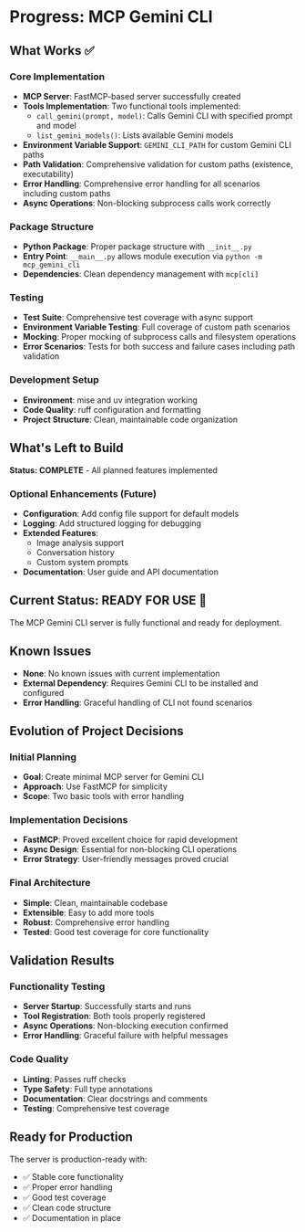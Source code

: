 # Progress: MCP Gemini CLI

## What Works ✅

### Core Implementation

- **MCP Server**: FastMCP-based server successfully created
- **Tools Implementation**: Two functional tools implemented:
  - `call_gemini(prompt, model)`: Calls Gemini CLI with specified prompt and model
  - `list_gemini_models()`: Lists available Gemini models
- **Environment Variable Support**: `GEMINI_CLI_PATH` for custom Gemini CLI paths
- **Path Validation**: Comprehensive validation for custom paths (existence, executability)
- **Error Handling**: Comprehensive error handling for all scenarios including custom paths
- **Async Operations**: Non-blocking subprocess calls work correctly

### Package Structure

- **Python Package**: Proper package structure with `__init__.py`
- **Entry Point**: `__main__.py` allows module execution via `python -m mcp_gemini_cli`
- **Dependencies**: Clean dependency management with `mcp[cli]`

### Testing

- **Test Suite**: Comprehensive test coverage with async support
- **Environment Variable Testing**: Full coverage of custom path scenarios
- **Mocking**: Proper mocking of subprocess calls and filesystem operations
- **Error Scenarios**: Tests for both success and failure cases including path validation

### Development Setup

- **Environment**: mise and uv integration working
- **Code Quality**: ruff configuration and formatting
- **Project Structure**: Clean, maintainable code organization

## What's Left to Build

**Status: COMPLETE** - All planned features implemented

### Optional Enhancements (Future)

- **Configuration**: Add config file support for default models
- **Logging**: Add structured logging for debugging
- **Extended Features**:
  - Image analysis support
  - Conversation history
  - Custom system prompts
- **Documentation**: User guide and API documentation

## Current Status: READY FOR USE 🚀

The MCP Gemini CLI server is fully functional and ready for deployment.

## Known Issues

- **None**: No known issues with current implementation
- **External Dependency**: Requires Gemini CLI to be installed and configured
- **Error Handling**: Graceful handling of CLI not found scenarios

## Evolution of Project Decisions

### Initial Planning

- **Goal**: Create minimal MCP server for Gemini CLI
- **Approach**: Use FastMCP for simplicity
- **Scope**: Two basic tools with error handling

### Implementation Decisions

- **FastMCP**: Proved excellent choice for rapid development
- **Async Design**: Essential for non-blocking CLI operations
- **Error Strategy**: User-friendly messages proved crucial

### Final Architecture

- **Simple**: Clean, maintainable codebase
- **Extensible**: Easy to add more tools
- **Robust**: Comprehensive error handling
- **Tested**: Good test coverage for core functionality

## Validation Results

### Functionality Testing

- **Server Startup**: Successfully starts and runs
- **Tool Registration**: Both tools properly registered
- **Async Operations**: Non-blocking execution confirmed
- **Error Handling**: Graceful failure with helpful messages

### Code Quality

- **Linting**: Passes ruff checks
- **Type Safety**: Full type annotations
- **Documentation**: Clear docstrings and comments
- **Testing**: Comprehensive test coverage

## Ready for Production

The server is production-ready with:

- ✅ Stable core functionality
- ✅ Proper error handling
- ✅ Good test coverage
- ✅ Clean code structure
- ✅ Documentation in place
